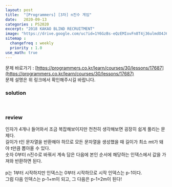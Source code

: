 ```yaml
---
layout: post
title:  "[Programmers] [3차] n진수 게임"
date:   2020-09-13
categories : PS2020
excerpt: "2018 KAKAO BLIND RECRUITMENT"
image: "https://drive.google.com/uc?id=1Y6GzBs-eQzEMIovFn8T4j36ulmdO4J6Z"
sitemap :
  changefreq : weekly
  priority : 1.0
use_math: true
---
```

문제 바로가기 : [https://programmers.co.kr/learn/courses/30/lessons/17687](https://programmers.co.kr/learn/courses/30/lessons/17687)<br>
문제 설명은 위 링크에서 확인해주시길 바랍니다.

### solution
<script src="https://gist.github.com/yooniversal/bc7904ed45d6387f5d0685759e8b5cf5.js"></script>
<br>

### review
인자가 4개나 들어와서 조금 복잡해보이지만 천천히 생각해보면 굉장히 쉽게 풀리는 문제다.<br>
길이가 t인 문자열을 반환해야 하므로 모든 문자열을 생성했을 때 길이가 최소 mt가 돼야 t만큼 뽑아올 수 있다.<br>
숫자 0부터 n진수로 바꿔서 계속 담은 다음에 본인 순서에 해당하는 인덱스에서 값을 가져와 반환하면 된다.<br>
<br>
p는 1부터 시작하지만 인덱스는 0부터 시작하므로 시작 인덱스는 p-1이다.<br>
그럼 다음 인덱스는 p-1+m이 되고, 그 다음은 p-1+2m이 된다!

<script src="https://utteranc.es/client.js"
        repo="yooniversal/blog-comments"
        issue-term="pathname"
        theme="github-light"
        crossorigin="anonymous"
        async>
</script>
